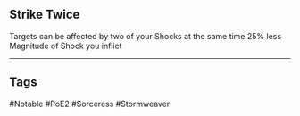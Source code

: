 ## Strike Twice
Targets can be affected by two of your Shocks at the same time
25% less Magnitude of Shock you inflict

---
## Tags
#Notable
#PoE2
#Sorceress
#Stormweaver
